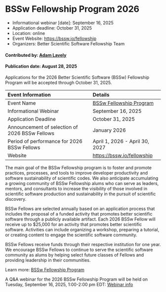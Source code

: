 # BSSw Fellowship Program 2026

- Informational webinar [date]: September 16, 2025
- Application deadline: October 31, 2025
- Location: online
- Event Website: https://bssw.io/fellowship
- Organizers: Better Scientific Software Fellowship Team

#### Contributed by: [Adam Lavely](https://www.nersc.gov/profile/adam-lavely)

#### Publication date: August 28, 2025
			   
<!-- deck text start -->
Applications for the 2026 Better Scientific Software (BSSw) Fellowship Program will be accepted through October 31, 2025.
<!-- deck text end -->

Event Information | Details
:--- | :---			   
Event Name | [BSSw Fellowship Program](https://bssw.io/fellowship)
Informational Webinar | September 16, 2025
Application Deadline | October 31, 2025  
Announcement of selection of 2026 BSSw Fellows | January 2026 
Period of performance for 2026 BSSw Fellows | April 1, 2026 - April 30, 2027
Website | https://bssw.io/fellowship

The main goal of the BSSw Fellowship program is to foster and promote practices, processes, and tools to improve developer productivity and software sustainability of scientific codes. We also anticipate accumulating a growing community of BSSw Fellowship alums who can serve as leaders, mentors, and consultants to increase the visibility of those involved in scientific software production and sustainability in the pursuit of scientific discovery.

BSSw Fellows are selected annually based on an application process that includes the proposal of a funded activity that promotes better scientific software through a publicly available artifact. Each 2026 BSSw Fellow will receive up to $25,000 for an activity that promotes better scientific software. Activities can include organizing a workshop, preparing a tutorial, or creating content to engage the scientific software community.

BSSw Fellows receive funds through their respective institution for one year. We encourage BSSw Fellows to continue to serve the scientific software community as alums by helping select future classes of Fellows and providing leadership in their communities.

Learn more: [BSSw Fellowship Program](https://bssw.io/fellowship)

A Q&A webinar for the 2026 BSSw Fellowship Program will be held on Tuesday, September 16, 2025, 1:00-2:00 pm EDT: [Webinar info](https://bssw.io/pages/bssw-fellowship-faq)

<!---
Publish: yes
Pinned: no
Topics: Funding sources and programs
--->
